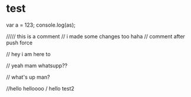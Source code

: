 # test
var a = 123;
console.log(as);

///// this is a comment
// i made some changes too haha
// comment after push force

// hey i am here to 

//  yeah mam whatsupp??

// what's up man?

//hello helloooo
/ hello test2

